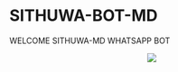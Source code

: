 # SITHUWA-BOT-MD

WELCOME SITHUWA-MD WHATSAPP BOT

<p align="center"> <a href="https://github.com/Sithuwa/SITHUWA-BOT-MD"><img align="center" src="https://telegra.ph/file/8f29a27dd91a19c21ae69.jpg"/></a>
 <p align="center">

